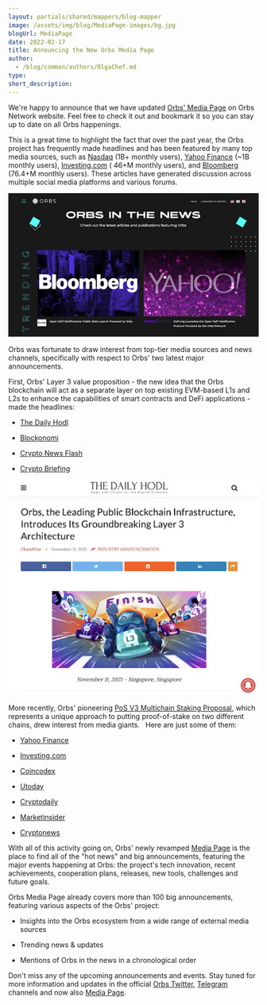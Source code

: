 ```yaml
---
layout: partials/shared/mappers/blog-mapper
image: /assets/img/blog/MediaPage-images/bg.jpg
blogUrl: MediaPage
date: 2022-02-17
title: Announcing the New Orbs Media Page
author:
  - /blog/common/authors/OlgaChef.md
type:
short_description: 
---
```

We're happy to announce that we have updated [Orbs' Media Page](https://www.orbs.com/news/) on Orbs Network website. Feel free to check it out and bookmark it so you can stay up to date on all Orbs happenings.

This is a great time to highlight the fact that over the past year, the Orbs project has frequently made headlines and has been featured by many top media sources, such as [Nasdaq](https://www.nasdaq.com/press-release/defi.org-launches-the-open-defi-notification-protocol-powered-by-the-orbs-network) (1B+ monthly users), [Yahoo Finance](https://finance.yahoo.com/news/defi-org-launches-open-defi-123000053.html#:~:text=Newsfile-,DeFi.org%20Launches%20the%20Open%20DeFi%20Notification%20Protocol%20Powered%20by,Newsfile%20Corp.&text=Orbs%20ushers%20in%20the%20next,on%20Apple%20and%20iOS%20devices) (~1B monthly users), [Investing.com](https://www.investing.com/news/cryptocurrency-news/defiorg-accelerator-launches-open-defi-notification-protocol-by-orbs-2650704) ( 46+M monthly users), and [Bloomberg](https://www.bloomberg.com/press-releases/2022-01-25/defi-org-launches-the-open-defi-notification-protocol-powered-by-the-orbs-network) (76.4+M monthly users). These articles have generated discussion across multiple social media platforms and various forums.

![](/assets/img/blog/MediaPage-images/image1.png)

Orbs was fortunate to draw interest from top-tier media sources and news channels, specifically with respect to Orbs' two latest major announcements.

First, Orbs' Layer 3 value proposition - the new idea that the Orbs blockchain will act as a separate layer on top existing EVM-based L1s and L2s to enhance the capabilities of smart contracts and DeFi applications - made the headlines:

-   [The Daily Hodl](https://dailyhodl.com/2021/11/11/orbs-the-leading-public-blockchain-infrastructure-introduces-its-groundbreaking-layer-3-architecture/)

-   [Blockonomi](https://blockonomi.com/orbs-introduces-layer-3-architecture/)

-   [Crypto News Flash](https://www.crypto-news-flash.com/how-orbs-is-positively-impacting-booming-defi-space-with-layer-3/)

-   [Crypto Briefing](https://cryptobriefing.com/orbs-leading-public-blockchain-infrastructure-introduces-ground-breaking-layer-3-architecture/)

![](/assets/img/blog/MediaPage-images/image2.png)

More recently, Orbs' pioneering [PoS V3 Multichain Staking Proposal](https://www.orbs.com/polygon-staking/), which represents a unique approach to putting proof-of-stake on two different chains, drew interest from media giants.   Here are just some of them:

-   [Yahoo Finance](https://finance.yahoo.com/news/orbs-pioneers-multi-chain-staking-164500489.html)

-   [Investing.com](https://www.investing.com/news/cryptocurrency-news/top-defi-projects-join-the-orbs-networkpowered-open-defi-notification-protocol-2748537)

-   [Coincodex](https://coincodex.com/article/13368/orbs-network-proposes-multi-chain-staking-on-ethereum-and-polygon-blockchains/)

-   [Utoday](https://u.today/orbs-introduces-multi-chain-staking-on-ethereum-and-polygon-details)

-   [Cryptodaily](https://cryptodaily.co.uk/2022/01/a-first-for-multi-chain-staking-by-community-approval-from-orbs)

-   [Marketinsider](https://markets.businessinsider.com/news/stocks/orbs-pioneers-multi-chain-staking-on-ethereum-and-polygon-through-community-proposal-1031094734)

-   [Cryptonews](https://cryptonews.com/news/orbs-network-delegates-asked-vote-for-multi-chain-staking-ethereum-polygon.htm)

With all of this activity going on, Orbs' newly revamped [Media Page](https://www.orbs.com/news/) is the place to find all of the "hot news" and big announcements, featuring the major events happening at Orbs: the project's tech innovation, recent achievements, cooperation plans, releases, new tools, challenges and future goals.

Orbs Media Page already covers more than 100 big announcements, featuring various aspects of the Orbs' project:

-   Insights into the Orbs ecosystem from a wide range of external media sources

-   Trending news & updates

-   Mentions of Orbs in the news in a chronological order

Don't miss any of the upcoming announcements and events. Stay tuned for more information and updates in the official [Orbs Twitter](https://twitter.com/orbs_network), [Telegram](https://t.me/OrbsNetwork) channels and now also [Media Page](https://www.orbs.com/news/).
